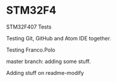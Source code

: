 # STM32F4
STM32F407 Tests

Testing Git, GitHub and Atom IDE together.

Testing Franco.Polo

master branch: adding some stuff.

Adding stuff on readme-modify
